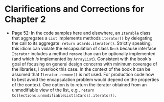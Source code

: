 # Clarifications and Corrections for Chapter 2

* Page 52: In the code samples here and elsewhere, an `Iterable` class that aggregates a `List` implements methods `iterator()` by delegating the call to its aggregate: `return aCards.iterator()`. Strictly speaking, this idiom can violate the encapsulation of class `Deck` because interface `Iterator` includes a method `remove` than can be optionally implemented (and which *is* implemented by `ArrayList`). Consistent with the book's goal of focusing on general design concerns with minimum coverage of the libraries, I overlook this case. In the context of the book it can be assumed that `Iterator.remove()` is not used. For production code how to best avoid the encapsulation problem would depend on the properties of the context. One option is to return the iterator obtained from an unmodifiable view of the list, e.g., `return Collections.unmodifiableList(aCards).iterator()`.